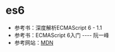 # es6
-   参考书：深度解析ECMAScript 6 - 1.1
-   参考书：ECMAScript 6入门 ---- 阮一峰
-   参考网站：[MDN](https://developer.mozilla.org/zh-CN/)